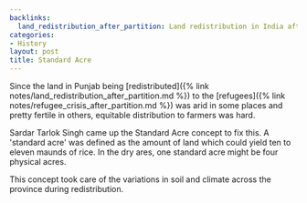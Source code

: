```yaml
---
backlinks:
  land_redistribution_after_partition: Land redistribution in India after Partition
categories:
- History
layout: post
title: Standard Acre
---
```


Since the land in Punjab being
[redistributed]({% link notes/land_redistribution_after_partition.md %}) to the
[refugees]({% link notes/refugee_crisis_after_partition.md %}) was arid in some places
and pretty fertile in others, equitable distribution to farmers was hard.


Sardar Tarlok Singh came up the Standard Acre concept to fix this. A 'standard acre'
was defined as the amount of land which could yield ten to eleven maunds of rice. In
the dry ares, one standard acre might be four physical acres.

This concept took care of the variations in soil and climate across the province during
redistribution.